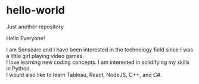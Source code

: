# hello-world
Just another repository

Hello Everyone!

I am Sonseare and I have been interested in the technology field since I was a little girl playing video games.  
I love learning new coding concepts.
I am interested in solidifying my skills in Python.  
I would also like to learn Tableau, React, NodeJS, C++, and C#.
